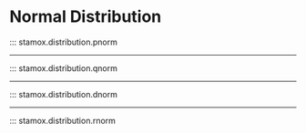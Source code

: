 # Normal Distribution
  
::: stamox.distribution.pnorm

--- 

::: stamox.distribution.qnorm

---

::: stamox.distribution.dnorm

--- 

::: stamox.distribution.rnorm
